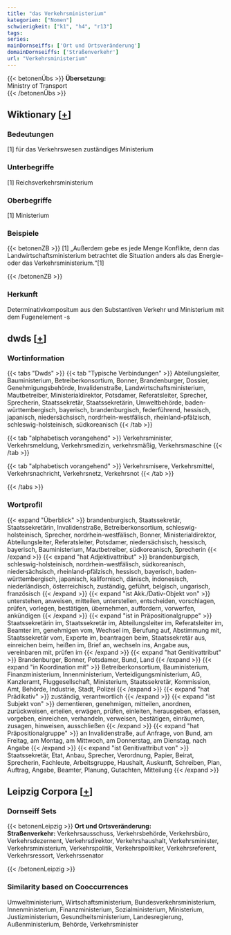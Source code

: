 ```yaml
---
title: "das Verkehrsministerium"
kategorien: ["Nomen"]
schwierigkeit: ["k1", "h4", "r13"]
tags:
series:
mainDornseiffs: ['Ort und Ortsveränderung']
domainDornseiffs: ['Straßenverkehr']
url: "Verkehrsministerium"
---
```


{{< betonenÜbs >}}
**Übersetzung:**  
Ministry of Transport  
{{< /betonenÜbs >}}

## Wiktionary [[+](https://de.wiktionary.org/wiki/Verkehrsministerium)]

### Bedeutungen
[1] für das Verkehrswesen zuständiges Ministerium  

### Unterbegriffe
[1] Reichsverkehrsministerium  

### Oberbegriffe
[1] Ministerium  

### Beispiele
{{< betonenZB >}}
[1] „Außerdem gebe es jede Menge Konflikte, denn das Landwirtschaftsministerium betrachtet die Situation anders als das Energie- oder das Verkehrsministerium.“[1]  

{{< /betonenZB >}}
### Herkunft
Determinativkompositum aus den Substantiven Verkehr und Ministerium mit dem Fugenelement -s  



## dwds [[+](https://www.dwds.de/wb/Verkehrsministerium)]

### Wortinformation
{{< tabs "Dwds" >}}
{{< tab "Typische Verbindungen" >}}
Abteilungsleiter, Bauministerium, Betreiberkonsortium, Bonner, Brandenburger, Dossier, Genehmigungsbehörde, Invalidenstraße, Landwirtschaftsministerium, Mautbetreiber, Ministerialdirektor, Potsdamer, Referatsleiter, Sprecher, Sprecherin, Staatssekretär, Staatssekretärin, Umweltbehörde, baden-württembergisch, bayerisch, brandenburgisch, federführend, hessisch, japanisch, niedersächsisch, nordrhein-westfälisch, rheinland-pfälzisch, schleswig-holsteinisch, südkoreanisch
{{< /tab >}}

{{< tab "alphabetisch vorangehend" >}}
Verkehrsminister, Verkehrsmeldung, Verkehrsmedizin, verkehrsmäßig, Verkehrsmaschine
{{< /tab >}}

{{< tab "alphabetisch vorangehend" >}}
Verkehrsmisere, Verkehrsmittel, Verkehrsnachricht, Verkehrsnetz, Verkehrsnot
{{< /tab >}}

{{< /tabs >}}

### Wortprofil
{{< expand "Überblick" >}} brandenburgisch, Staatssekretär, Staatssekretärin, Invalidenstraße, Betreiberkonsortium, schleswig-holsteinisch, Sprecher, nordrhein-westfälisch, Bonner, Ministerialdirektor, Abteilungsleiter, Referatsleiter, Potsdamer, niedersächsisch, hessisch, bayerisch, Bauministerium, Mautbetreiber, südkoreanisch, Sprecherin {{< /expand >}}
{{< expand "hat Adjektivattribut" >}} brandenburgisch, schleswig-holsteinisch, nordrhein-westfälisch, südkoreanisch, niedersächsisch, rheinland-pfälzisch, hessisch, bayerisch, baden-württembergisch, japanisch, kalifornisch, dänisch, indonesisch, niederländisch, österreichisch, zuständig, geführt, belgisch, ungarisch, französisch {{< /expand >}}
{{< expand "ist Akk./Dativ-Objekt von" >}} unterstehen, anweisen, mitteilen, unterstellen, entscheiden, vorschlagen, prüfen, vorlegen, bestätigen, übernehmen, auffordern, vorwerfen, ankündigen {{< /expand >}}
{{< expand "ist in Präpositionalgruppe" >}} Staatssekretärin im, Staatssekretär im, Abteilungsleiter im, Referatsleiter im, Beamter im, genehmigen vom, Wechsel im, Berufung auf, Abstimmung mit, Staatssekretär vom, Experte im, beantragen beim, Staatssekretär aus, einreichen beim, heißen im, Brief an, wechseln ins, Angabe aus, vereinbaren mit, prüfen im {{< /expand >}}
{{< expand "hat Genitivattribut" >}} Brandenburger, Bonner, Potsdamer, Bund, Land {{< /expand >}}
{{< expand "in Koordination mit" >}} Betreiberkonsortium, Bauministerium, Finanzministerium, Innenministerium, Verteidigungsministerium, AG, Kanzleramt, Fluggesellschaft, Ministerium, Staatssekretär, Kommission, Amt, Behörde, Industrie, Stadt, Polizei {{< /expand >}}
{{< expand "hat Prädikativ" >}} zuständig, verantwortlich {{< /expand >}}
{{< expand "ist Subjekt von" >}} dementieren, genehmigen, mitteilen, anordnen, zurückweisen, erteilen, erwägen, prüfen, einleiten, herausgeben, erlassen, vorgeben, einreichen, verhandeln, verweisen, bestätigen, einräumen, zusagen, hinweisen, ausschließen {{< /expand >}}
{{< expand "hat Präpositionalgruppe" >}} an Invalidenstraße, auf Anfrage, von Bund, am Freitag, am Montag, am Mittwoch, am Donnerstag, am Dienstag, nach Angabe {{< /expand >}}
{{< expand "ist Genitivattribut von" >}} Staatssekretär, Etat, Anbau, Sprecher, Verordnung, Papier, Beirat, Sprecherin, Fachleute, Arbeitsgruppe, Haushalt, Auskunft, Schreiben, Plan, Auftrag, Angabe, Beamter, Planung, Gutachten, Mitteilung {{< /expand >}}

## Leipzig Corpora [[+](https://corpora.uni-leipzig.de/en/res?word=Verkehrsministerium&corpusId=deu_newscrawl-public_2018)]

### Dornseiff Sets
{{< betonenLeipzig >}}
**Ort und Ortsveränderung:**  
**Straßenverkehr:** Verkehrsausschuss, Verkehrsbehörde, Verkehrsbüro, Verkehrsdezernent, Verkehrsdirektor, Verkehrshaushalt, Verkehrsminister, Verkehrsministerium, Verkehrspolitik, Verkehrspolitiker, Verkehrsreferent, Verkehrsressort, Verkehrssenator  

{{< /betonenLeipzig >}}

### Similarity based on Cooccurrences
Umweltministerium, Wirtschaftsministerium, Bundesverkehrsministerium, Innenministerium, Finanzministerium, Sozialministerium, Ministerium, Justizministerium, Gesundheitsministerium, Landesregierung, Außenministerium, Behörde, Verkehrsminister

